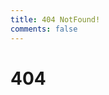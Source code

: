 ```yaml
---
title: 404 NotFound!
comments: false
---
```

<h1>404</h1>
<blockquote class="msg"></blockquote>


<script>
;(function(){
    var msgs = [
        `There's nothing here.`,
        `How did we get here?`,
        `That's a Four-Oh-Four.`,
        `Looks like we've got some broken links.`
    ];
    document.querySelector('.msg').innerText = msgs[Math.floor(Math.random()*4)]
})()
</script>